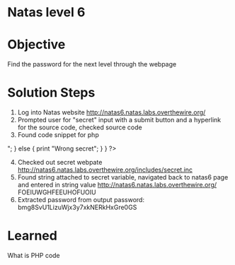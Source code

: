 # Natas level 6

# Objective
Find the password for the next level through the webpage

# Solution Steps
1. Log into Natas website
    http://natas6.natas.labs.overthewire.org/
2. Prompted user for "secret" input with a submit button and a hyperlink for the source code, checked source code
3. Found code snippet for php
<?

    include "includes/secret.inc";

    if(array_key_exists("submit", $_POST)) {
        if($secret == $_POST['secret']) {
        print "Access granted. The password for natas7 is <censored>";
    } else {
        print "Wrong secret";
    }
    }
?>
4. Checked out secret webpate
    http://natas6.natas.labs.overthewire.org/includes/secret.inc
5. Found string attached to secret variable, navigated back to natas6 page and entered in string value
    http://natas6.natas.labs.overthewire.org/
    FOEIUWGHFEEUHOFUOIU
6. Extracted password from output
    password: bmg8SvU1LizuWjx3y7xkNERkHxGre0GS 

# Learned
What is PHP code 